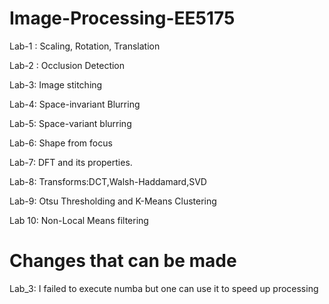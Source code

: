 # Image-Processing-EE5175

Lab-1 : Scaling, Rotation, Translation

Lab-2 : Occlusion Detection

Lab-3: Image stitching 

Lab-4: Space-invariant Blurring

Lab-5: Space-variant blurring

Lab-6: Shape from focus

Lab-7: DFT and its properties.

Lab-8: Transforms:DCT,Walsh-Haddamard,SVD

Lab-9: Otsu Thresholding and K-Means Clustering

Lab 10: Non-Local Means filtering




# Changes that can be made
Lab_3: I failed to execute numba but one can use it to speed up processing


